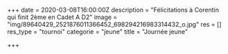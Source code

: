 +++
date = 2020-03-08T16:00:00Z
description = "Félicitations à Corentin qui finit 2ème en Cadet A D2"
image = "img/89640429_2521876011366452_698294216983314432_o.jpg"
res = []
res_type =  "tournoi"
categorie = "jeune"
title = "Journée jeune"

+++
